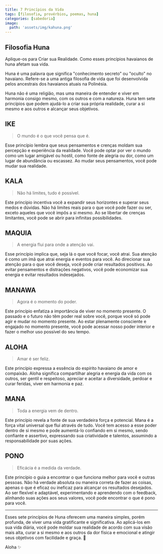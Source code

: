 ```yaml
---
title: 7 Princípios da Vida
tags: [filosofia, provérbios, poemas, huna]
categories: [sabedoria]
image:
  path: 'assets/img/kahuna.png'
---
```


## Filosofia Huna

Aplique-os para Criar sua Realidade.
Como esses princípios havaianos de huna afetam sua vida.

Huna é uma palavra que significa "conhecimento secreto" ou "oculto" no havaiano. Refere-se a uma antiga filosofia de vida que foi desenvolvida pelos ancestrais dos havaianos atuais na Polinésia.

Huna não é uma religião, mas uma maneira de entender e viver em harmonia consigo mesmo, com os outros e com a natureza. Huna tem sete princípios que podem ajudá-lo a criar sua própria realidade, curar a si mesmo e aos outros e alcançar seus objetivos.

## IKE

> O mundo é o que você pensa que é.

Esse princípio lembra que seus pensamentos e crenças moldam sua percepção e experiência da realidade. Você pode optar por ver o mundo como um lugar amigável ou hostil, como fonte de alegria ou dor, como um lugar de abundância ou escassez. Ao mudar seus pensamentos, você pode mudar sua realidade.

## KALA 

> Não há limites, tudo é possível.

Este princípio incentiva você a expandir seus horizontes e superar seus medos e dúvidas. Não há limites reais para o que você pode fazer ou ser, exceto aqueles que você impôs a si mesmo. Ao se libertar de crenças limitantes, você pode se abrir para infinitas possibilidades.

## MAQUIA 

> A energia flui para onde a atenção vai.

Esse princípio implica que, seja lá o que você focar, você atrai. Sua atenção é como um ímã que atrai energia e eventos para você. Ao direcionar sua atenção para o que você deseja, você pode criar resultados positivos. Ao evitar pensamentos e distrações negativos, você pode economizar sua energia e evitar resultados indesejados.

## MANAWA

> Agora é o momento do poder.

Este princípio enfatiza a importância de viver no momento presente. O passado e o futuro não têm poder real sobre você, porque você só pode agir e mudar no momento presente. Ao estar plenamente consciente e engajado no momento presente, você pode acessar nosso poder interior e fazer o melhor uso possível do seu tempo.

## ALOHA 

> Amar é ser feliz.

Este princípio expressa a essência do espírito havaiano de amor e compaixão. Aloha significa compartilhar alegria e energia da vida com os outros, ser gentil e respeitoso, apreciar e aceitar a diversidade, perdoar e curar feridas, viver em harmonia e paz.

## MANA 

> Toda a energia vem de dentro.

Este princípio revela a fonte de sua verdadeira força e potencial. Mana é a força vital universal que flui através de tudo. Você tem acesso a esse poder dentro de si mesmo e pode aumentá-lo confiando em si mesmo, sendo confiante e assertivo, expressando sua criatividade e talentos, assumindo a responsabilidade por suas ações.

## PONO 

> Eficácia é a medida da verdade.

Este princípio o guia a encontrar o que funciona melhor para você e outras pessoas. Não há verdade absoluta ou maneira correta de fazer as coisas, apenas o que é eficaz ou ineficaz para alcançar os resultados desejados. Ao ser flexível e adaptável, experimentando e aprendendo com o feedback, alinhando suas ações aos seus valores, você pode encontrar o que é pono para você.

<hr>


Esses sete princípios de Huna oferecem uma maneira simples, porém profunda, de viver uma vida gratificante e significativa. Ao aplicá-los em sua vida diária, você pode moldar sua realidade de acordo com sua visão mais alta, curar a si mesmo e aos outros da dor física e emocional e atingir seus objetivos com facilidade e graça. 💫 

Aloha ✨️ 
